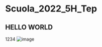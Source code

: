 # Scuola_2022_5H_Tep
## HELLO WORLD
1234
![image](https://user-images.githubusercontent.com/115786666/195822247-de4453d8-fbda-4fca-9577-acb919ad7bc4.png)
